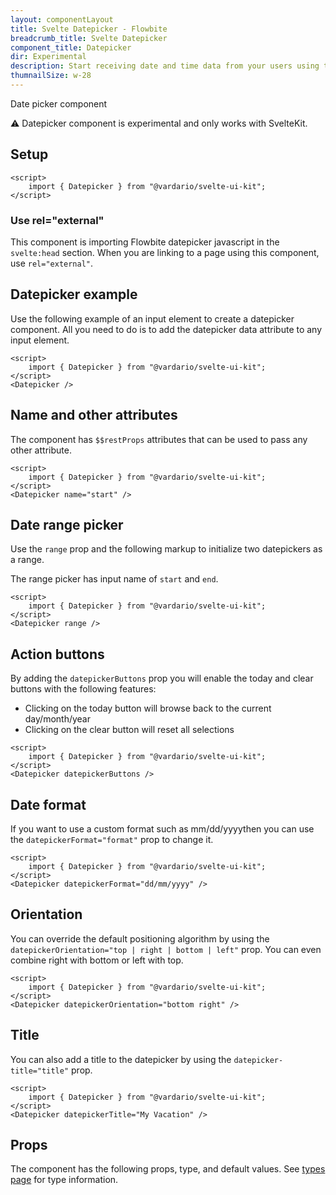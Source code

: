 ```yaml
---
layout: componentLayout
title: Svelte Datepicker - Flowbite
breadcrumb_title: Svelte Datepicker
component_title: Datepicker
dir: Experimental
description: Start receiving date and time data from your users using this free datepicker element based on Tailwind utility-classes and vanilla JavaScript
thumnailSize: w-28
---
```



<script>
  import { TableProp, TableDefaultRow } from '../../utils'
  import { Alert } from '$lib'
  import { props as items } from '../../props/Datepicker.json'
</script>


Date picker component

<div class="p-8">
    <Alert color="red">
        <span class="font-medium">⚠️ Datepicker component is experimental and only works with SvelteKit.</span>
    </Alert>
</div>

## Setup

```svelte example hideOutput
<script>
    import { Datepicker } from "@vardario/svelte-ui-kit";
</script>
```

### Use rel="external"

This component is importing Flowbite datepicker javascript in the `svelte:head` section. When you are
linking to a page using this component, use `rel="external"`.

## Datepicker example

Use the following example of an input element to create a datepicker component. All you need to do is
to add the datepicker data attribute to any input element.

```svelte example hideOutput
<script>
    import { Datepicker } from "@vardario/svelte-ui-kit";
</script>
<Datepicker />
```

## Name and other attributes

The component has `$$restProps` attributes that can be used to pass any other attribute.

```svelte example hideOutput
<script>
    import { Datepicker } from "@vardario/svelte-ui-kit";
</script>
<Datepicker name="start" />
```

## Date range picker

Use the `range` prop and the following markup to initialize two datepickers as a range.

The range picker has input name of `start` and `end`.

```svelte example hideOutput
<script>
    import { Datepicker } from "@vardario/svelte-ui-kit";
</script>
<Datepicker range />
```

## Action buttons

By adding the `datepickerButtons` prop you will enable the today and clear buttons with the following features:
- Clicking on the today button will browse back to the current day/month/year
- Clicking on the clear button will reset all selections

```svelte example hideOutput
<script>
    import { Datepicker } from "@vardario/svelte-ui-kit";
</script>
<Datepicker datepickerButtons />
```

## Date format

If you want to use a custom format such as mm/dd/yyyythen you can use the `datepickerFormat="format"` prop to change it.

```svelte example hideOutput
<script>
    import { Datepicker } from "@vardario/svelte-ui-kit";
</script>
<Datepicker datepickerFormat="dd/mm/yyyy" />
```

## Orientation

You can override the default positioning algorithm by using the  `datepickerOrientation="top | right | bottom | left"`
prop. You can even combine right with bottom or left with top.

```svelte example hideOutput
<script>
    import { Datepicker } from "@vardario/svelte-ui-kit";
</script>
<Datepicker datepickerOrientation="bottom right" />
```

## Title

You can also add a title to the datepicker by using the `datepicker-title="title"` prop.

```svelte example hideOutput
<script>
    import { Datepicker } from "@vardario/svelte-ui-kit";
</script>
<Datepicker datepickerTitle="My Vacation" />
```

## Props

The component has the following props, type, and default values. See <a href="/docs/pages/typescript">types page</a> for type information.

<TableProp>
    <TableDefaultRow {items} rowState="hover" />
</TableProp>
